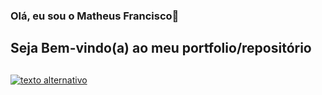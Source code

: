 ### Olá, eu sou o Matheus Francisco👋
## Seja Bem-vindo(a) ao meu portfolio/repositório
##
[![texto alternativo](http://i.imgur.com/tXSoThF.png)](http://www.twitter.com/meunome "texto título")
